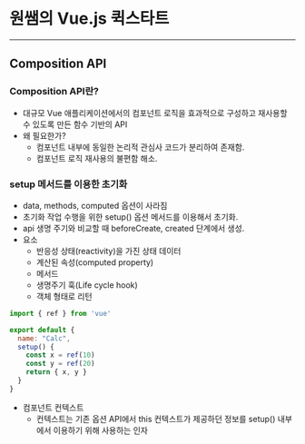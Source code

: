 # 원쌤의 Vue.js 퀵스타트
___
## Composition API
### Composition API란?
* 대규모 Vue 애플리케이션에서의 컴포넌트 로직을 효과적으로 구성하고 재사용할 수 있도록 만든 함수 기반의 API
* 왜 필요한가?
  * 컴포넌트 내부에 동일한 논리적 관심사 코드가 분리하여 존재함.
  * 컴포넌트 로직 재사용의 불편함 해소.
### setup 메서드를 이용한 초기화
* data, methods, computed 옵션이 사라짐
* 초기화 작업 수행을 위한 setup() 옵션 메서드를 이용해서 초기화.
* api 생명 주기와 비교할 때 beforeCreate, created 단계에서 생성.
* 요소
  * 반응성 상태(reactivity)을 가진 상태 데이터
  * 계산된 속성(computed property)
  * 메서드
  * 생명주기 훅(Life cycle hook)
  * 객체 형태로 리턴
```javascript
import { ref } from 'vue'

export default {
  name: "Calc",
  setup() {
    const x = ref(10)
    const y = ref(20)
    return { x, y }
  }
}
```
* 컴포넌트 컨텍스트
  * 컨텍스트는 기존 옵션 API에서 this 컨텍스트가 제공하던 정보를 setup() 내부에서 이용하기 위해 사용하는 인자
